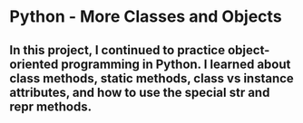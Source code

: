 # Python - More Classes and Objects
## In this project, I continued to practice object-oriented programming in Python. I learned about class methods, static methods, class vs instance attributes, and how to use the special __str__ and __repr__ methods.
